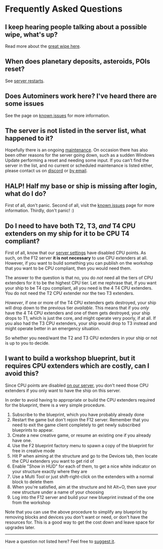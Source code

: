 # Frequently Asked Questions

## I keep hearing people talking about a possible wipe, what's up?

Read more about the [great wipe here](the-great-wipe.md).

## When does planetary deposits, asteroids, POIs reset?

See [server restarts](server-restarts.md).

## Does Autominers work here? I've heard there are some issues

See the page on [known issues](known-issues.md) for more information.

## The server is not listed in the server list, what happened to it?

Hopefully there is an ongoing [maintenance](maintenance.md). On occasion there has also been other reasons for the server going down, such as a sudden Windows Update performing a reset and needing some
input. If you can't find the server in the list, and no current or scheduled maintenance is listed either, please contact us on [discord](discord.md) or [by email](mailto:lasse@vkarlsen.no?subject?F12+Server+down?).

## HALP! Half my base or ship is missing after login, what do I do?

First of all, don't panic. Second of all, visit the [known issues](known-issues.md) page for more information. Thirdly, don't panic! :)

## Do I need to have both T2, T3, *and* T4 CPU extenders on my ship for it to be CPU T4 compliant?

First of all, know that our [server settings](server-settings.md) have disabled CPU points. As such, on the F12 server **it is not necessary** to use CPU extenders at all. However, if you want to
build something you can publish on the workshop that you want to be CPU compliant, then you would need them.

The answer to the question is that no, you do *not* need all the tiers of CPU extenders for it to be the highest CPU tier. Let me rephrase that, if you want your ship to be T4 cpu compliant, all you need
is the 4 T4 CPU extenders. You do not need the T2 CPU extender nor the two T3 extenders.

*However*, if one or more of the T4 CPU extenders gets destroyed, your ship will drop down to the previous tier *available*. This means that if you *only* have the 4 T4 CPU extenders and one of them gets destroyed, your ship drops to T1, which is just the core, and might operate very poorly, if at all. If you also had the T3 CPU extenders, your ship would drop to T3 instead and might operate better in an emergency situation.

So whether you need/want the T2 and T3 CPU extenders in your ship or not is up to you to decide.

## I want to build a workshop blueprint, but it requires CPU extenders which are costly, can I avoid this?

Since CPU points are disabled [on our server](server-settings.md), you don't need those CPU extenders if you only want to have the ship on this server.

In order to avoid having to appropriate or build the CPU extenders required for the blueprint, there is a very simple procedure.

1. Subscribe to the blueprint, which you have probably already done
2. Restart the game but don't rejoin the F12 server. Remember that you need to exit the game client completely to get newly subscribed blueprints to appear.
3. Create a new creative game, or resume an existing one if you already have one.
4. Use the F2 blueprint factory menu to spawn a copy of the blueprint for free in creative mode
5. Hit P when aiming at the structure and go to the Devices tab, then locate the CPU extenders you want to get rid of
6. Enable "Show in HUD" for each of them, to get a nice white indicator on your structure exactly where they are
7. Use a Multi Tool or just shift-right-click on the extenders with a normal block to delete them
8. When you're satisfied, aim at the structure and hit Alt+O, then save your new structure under a name of your choosing
9. Log into the F12 server and build your new blueprint instead of the one from the workshop

Note that you can use the above procedure to simplify any blueprint by removing blocks and devices you don't want or need, or don't have the resources for. This is a good way to get the cost down and leave space for upgrades later.

---

Have a question not listed here? Feel free to [suggest it](mailto:lasse@vkarlsen.no?subject=F12+faq+suggestion).